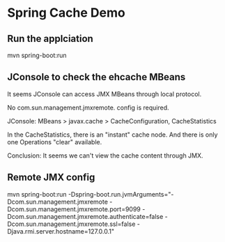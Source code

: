 # Spring Cache Demo

## Run the applciation

mvn spring-boot:run

## JConsole to check the ehcache MBeans

It seems JConsole can access JMX MBeans through local protocol.

No com.sun.management.jmxremote. config is required.

JConsole: MBeans > javax.cache > CacheConfiguration, CacheStatistics

In the CacheStatistics, there is an "instant" cache node. And there is only one Operations "clear" available.

Conclusion: It seems we can't view the cache content through JMX.

## Remote JMX config

mvn spring-boot:run -Dspring-boot.run.jvmArguments="-Dcom.sun.management.jmxremote -Dcom.sun.management.jmxremote.port=9099 -Dcom.sun.management.jmxremote.authenticate=false -Dcom.sun.management.jmxremote.ssl=false -Djava.rmi.server.hostname=127.0.0.1"

